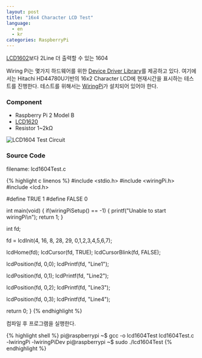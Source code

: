 ```yaml
---
layout: post
title: "16x4 Character LCD Test"
language:
  - en
  - kr
categories: RaspberryPi
---
```

[LCD1602]({{site.url}}/raspberrypi/2016/12/29/lcd1602-kr.html)보다 2Line 더 출력할 수 있는 1604

Wiring Pi는 몇가지 하드웨어를 위한 [Device Driver Library](http://wiringpi.com/dev-lib/)를 제공하고 있다. 여기에서는 Hitachi HD44780U기반의 16x2 Character LCD에 현재시간을 표시하는 테스트를 진행한다. 테스트를 위해서는 [WiringPi]({{site.url}}/raspberrypi/2016/05/20/wiringPi-installation-kr.html)가 설치되어 있어야 한다.

### Component

* Raspberry Pi 2 Model B
* [LCD1620](http://www.waveshare.com/lcd1604-blue.htm)
* Resistor 1~2kΩ

![LCD1604 Test Circuit]({{site.url}}/images/rpi_lcd1604_test.png)

### Source Code

filename: lcd1604Test.c

{% highlight c linenos %}
#include <stdio.h>
#include <wiringPi.h>
#include <lcd.h>

#define TRUE 1
#define FALSE 0

int main(void)
{
  if(wiringPiSetup() == -1)
  {
    printf("Unable to start wiringPi\n");
    return 1;
  }

  int fd;

  fd = lcdInit(4, 16, 8, 28, 29, 0,1,2,3,4,5,6,7);

  lcdHome(fd);
  lcdCursor(fd, TRUE);
  lcdCursorBlink(fd, FALSE);

  lcdPosition(fd, 0,0);
  lcdPrintf(fd, "Line1");

  lcdPosition(fd, 0,1);
  lcdPrintf(fd, "Line2");

  lcdPosition(fd, 0,2);
  lcdPrintf(fd, "Line3");

  lcdPosition(fd, 0,3);
  lcdPrintf(fd, "Line4");

  return 0;
}
{% endhighlight %}

컴파일 후 프로그램을 실행한다.

{% highlight shell %}
pi@raspberrypi ~$ gcc -o lcd1604Test lcd1604Test.c -lwiringPi -lwiringPiDev
pi@raspberrypi ~$ sudo ./lcd1604Test
{% endhighlight %}
